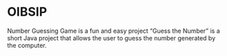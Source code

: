 # OIBSIP
Number Guessing Game is a fun and easy project “Guess the Number” is a short Java project that allows the user to guess the number generated by the computer.
